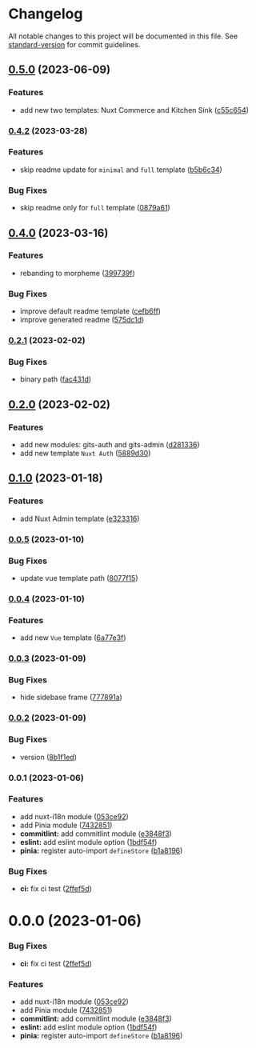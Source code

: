# Changelog

All notable changes to this project will be documented in this file. See [standard-version](https://github.com/conventional-changelog/standard-version) for commit guidelines.

## [0.5.0](https://github.com/gitsindonesia/ui-component/compare/v0.4.2...v0.5.0) (2023-06-09)


### Features

* add new two templates: Nuxt Commerce and Kitchen Sink ([c55c654](https://github.com/gitsindonesia/ui-component/commit/c55c65431de45a8091abb927aed4c8250fbc1904))

### [0.4.2](https://github.com/gitsindonesia/ui-component/compare/v0.4.0...v0.4.2) (2023-03-28)


### Features

* skip readme update for `minimal` and `full` template ([b5b6c34](https://github.com/gitsindonesia/ui-component/commit/b5b6c34bcf5a06f7e56df8e352be90d1dc882314))


### Bug Fixes

* skip readme only for `full` template ([0879a61](https://github.com/gitsindonesia/ui-component/commit/0879a615ce2b32a613ced8d637d157cbb6860983))

## [0.4.0](https://github.com/gitsindonesia/ui-component/compare/v0.2.1...v0.4.0) (2023-03-16)


### Features

* rebanding to morpheme ([399739f](https://github.com/gitsindonesia/ui-component/commit/399739f3edb923c8f71c55f11b9e3a85dd0050ea))


### Bug Fixes

* improve default readme template ([cefb6ff](https://github.com/gitsindonesia/ui-component/commit/cefb6ff48446aee11660d8ebd18724826202bda1))
* improve generated readme ([575dc1d](https://github.com/gitsindonesia/ui-component/commit/575dc1ddb0e3b2463a740908ccfad534cdf4cdff))

### [0.2.1](https://github.com/gitsindonesia/ui-component/compare/v0.2.0...v0.2.1) (2023-02-02)


### Bug Fixes

* binary path ([fac431d](https://github.com/gitsindonesia/ui-component/commit/fac431ddf7d653520fa00f9182c03c9bbc67fdf0))

## [0.2.0](https://github.com/gitsindonesia/ui-component/compare/v0.1.0...v0.2.0) (2023-02-02)


### Features

* add new modules: gits-auth and gits-admin ([d281336](https://github.com/gitsindonesia/ui-component/commit/d2813361fbaf42e2771b7822b67b149fadb7ea70))
* add new template `Nuxt Auth` ([5889d30](https://github.com/gitsindonesia/ui-component/commit/5889d30e6c494f246bb7007d972bcba53130269d))

## [0.1.0](https://github.com/gitsindonesia/ui-component/compare/v0.0.5...v0.1.0) (2023-01-18)


### Features

* add Nuxt Admin template ([e323316](https://github.com/gitsindonesia/ui-component/commit/e323316ec03e5b6b0a575404900161a8335ce820))

### [0.0.5](https://github.com/gitsindonesia/ui-component/compare/v0.0.4...v0.0.5) (2023-01-10)


### Bug Fixes

* update vue template path ([8077f15](https://github.com/gitsindonesia/ui-component/commit/8077f1595f773474e2827f50496882f3dd2462bd))

### [0.0.4](https://github.com/gitsindonesia/ui-component/compare/v0.0.3...v0.0.4) (2023-01-10)


### Features

* add new `Vue` template ([6a77e3f](https://github.com/gitsindonesia/ui-component/commit/6a77e3f887c4a3b7e19dbf5c5bb307fc1bb3b0eb))

### [0.0.3](https://github.com/gitsindonesia/ui-component/compare/v0.0.2...v0.0.3) (2023-01-09)


### Bug Fixes

* hide sidebase frame ([777891a](https://github.com/gitsindonesia/ui-component/commit/777891a96f7d8e3fc6ff38b2f3b1558bfebac204))

### [0.0.2](https://github.com/gitsindonesia/ui-component/compare/v0.0.1...v0.0.2) (2023-01-09)


### Bug Fixes

* version ([8b1f1ed](https://github.com/gitsindonesia/ui-component/commit/8b1f1ed24199ee2583999c83130b5d5e4b0e3468))

### 0.0.1 (2023-01-06)


### Features

* add nuxt-i18n module ([053ce92](https://github.com/gitsindonesia/ui-component/commit/053ce92dc6a0ac6ef4b848855397e32c0ffa34c7))
* add Pinia module ([7432851](https://github.com/gitsindonesia/ui-component/commit/74328517c727372ab31b9d3ee7dc1e3a452975c9))
* **commitlint:** add commitlint module ([e3848f3](https://github.com/gitsindonesia/ui-component/commit/e3848f3246db086457c39fa03cf078d29ed8a56b))
* **eslint:** add eslint module option ([1bdf54f](https://github.com/gitsindonesia/ui-component/commit/1bdf54fba9ea1023b53d5701181c45038df55c98))
* **pinia:** register auto-import `defineStore` ([b1a8196](https://github.com/gitsindonesia/ui-component/commit/b1a8196a70046cb9464b87320e9010ba080fa8b6))


### Bug Fixes

* **ci:** fix ci test ([2ffef5d](https://github.com/gitsindonesia/ui-component/commit/2ffef5d27502a675ed10c5db66f2f2807cd5198e))

# 0.0.0 (2023-01-06)


### Bug Fixes

* **ci:** fix ci test ([2ffef5d](https://github.com/gitsindonesia/ui-component/commit/2ffef5d27502a675ed10c5db66f2f2807cd5198e))


### Features

* add nuxt-i18n module ([053ce92](https://github.com/gitsindonesia/ui-component/commit/053ce92dc6a0ac6ef4b848855397e32c0ffa34c7))
* add Pinia module ([7432851](https://github.com/gitsindonesia/ui-component/commit/74328517c727372ab31b9d3ee7dc1e3a452975c9))
* **commitlint:** add commitlint module ([e3848f3](https://github.com/gitsindonesia/ui-component/commit/e3848f3246db086457c39fa03cf078d29ed8a56b))
* **eslint:** add eslint module option ([1bdf54f](https://github.com/gitsindonesia/ui-component/commit/1bdf54fba9ea1023b53d5701181c45038df55c98))
* **pinia:** register auto-import `defineStore` ([b1a8196](https://github.com/gitsindonesia/ui-component/commit/b1a8196a70046cb9464b87320e9010ba080fa8b6))
